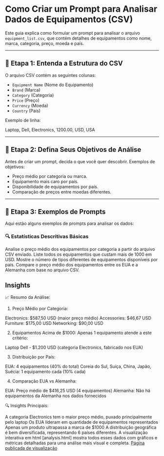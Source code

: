 # Como Criar um Prompt para Analisar Dados de Equipamentos (CSV)

Este guia explica como formular um prompt para analisar o arquivo `equipment_list.csv`, que contém detalhes de equipamentos como nome, marca, categoria, preço, moeda e país.

---

## 📁 Etapa 1: Entenda a Estrutura do CSV

O arquivo CSV contém as seguintes colunas:

- `Equipment Name` (Nome do Equipamento)
- `Brand` (Marca)
- `Category` (Categoria)
- `Price` (Preço)
- `Currency` (Moeda)
- `Country` (País)

Exemplo de linha:

Laptop, Dell, Electronics, 1200.00, USD, USA

---

## 🧠 Etapa 2: Defina Seus Objetivos de Análise

Antes de criar um prompt, decida o que você quer descobrir. Exemplos de objetivos:

- Preço médio por categoria ou marca.
- Equipamento mais caro por país.
- Disponibilidade de equipamentos por país.
- Comparação de preços entre moedas diferentes.

---

## 📝 Etapa 3: Exemplos de Prompts

Aqui estão alguns exemplos de prompts para analisar os dados:

### 🔍 Estatísticas Descritivas Básicas

Analise o preço médio dos equipamentos por categoria a partir do arquivo CSV enviado.
Liste todos os equipamentos que custam mais de 1000 em USD.
Mostre o número de tipos diferentes de equipamentos disponíveis por país.
Compare o preço médio dos equipamentos entre os EUA e a Alemanha com base no arquivo CSV.


## Insights
📈 Resumo da Análise:
1. Preço Médio por Categoria:

Electronics: $587,50 USD (maior preço médio)
Accessories: $46,67 USD
Furniture: $175,00 USD
Networking: $90,00 USD

2. Equipamentos Acima de $1000:
Apenas 1 equipamento atende a este critério:

Laptop Dell - $1.200 USD (categoria Electronics, fabricado nos EUA)

3. Distribuição por País:

EUA: 4 equipamentos (40% do total)
Coreia do Sul, Suíça, China, Japão, Suécia: 1 equipamento cada (10% cada)

4. Comparação EUA vs Alemanha:

EUA: Preço médio de $416,25 USD (4 equipamentos)
Alemanha: Não há equipamentos da Alemanha nos dados fornecidos

🔍 Insights Principais:

A categoria Electronics tem o maior preço médio, puxado principalmente pelo laptop
Os EUA lideram em quantidade de equipamentos representados
Apenas um produto ultrapassa a marca de $1000
A distribuição geográfica é bem diversificada, representando 6 países diferentes.
A visualização interativa em html [analysis.html] mostra todos esses dados com gráficos e métricas detalhadas para uma análise mais visual e completa.
[Página publicada de visualização](https://claude.ai/public/artifacts/cae49e0f-063a-45e1-9091-f09937c4611b)